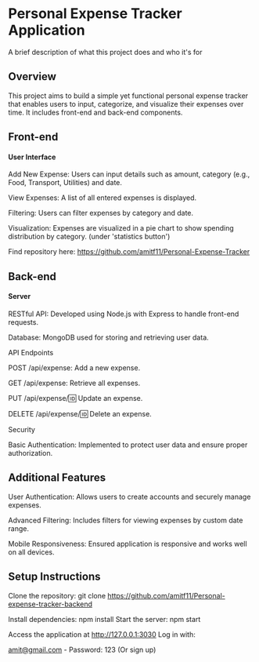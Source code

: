 # Personal Expense Tracker Application


A brief description of what this project does and who it's for


## Overview
This project aims to build a simple yet functional personal expense tracker that enables users to input, categorize, and visualize their expenses over time. It includes front-end and back-end components.
## Front-end 
#### User Interface

  Add New Expense: Users can input details such as amount, category (e.g., Food, Transport, Utilities) and date.

  View Expenses: A list of all entered expenses is displayed.

  Filtering: Users can filter expenses by category and date.

  Visualization: Expenses are visualized in a pie chart to show spending distribution by category. (under 'statistics button')

  Find repository here: https://github.com/amitf11/Personal-Expense-Tracker
## Back-end
#### Server
RESTful API: Developed using Node.js with Express to handle front-end requests.

Database: MongoDB used for storing and retrieving user data.

API Endpoints

POST /api/expense: Add a new expense.

GET /api/expense: Retrieve all expenses.

PUT /api/expense/:id: Update an expense.

DELETE /api/expense/:id: Delete an expense.

Security

Basic Authentication: Implemented to protect user data and ensure proper authorization.
## Additional Features

User Authentication: Allows users to create accounts and securely manage expenses.

Advanced Filtering: Includes filters for viewing expenses by custom date range.

Mobile Responsiveness: Ensured application is responsive and works well on all devices.
## Setup Instructions

Clone the repository: git clone https://github.com/amitf11/Personal-expense-tracker-backend

Install dependencies: npm install
Start the server: npm start

Access the application at http://127.0.0.1:3030
Log in with: 

amit@gmail.com - Password: 123 (Or sign up)
